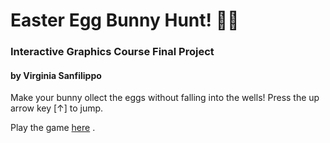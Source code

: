 # **Easter Egg Bunny Hunt!** :rabbit::rabbit2:
### Interactive Graphics Course Final Project 
#### by Virginia Sanfilippo

Make your bunny ollect the eggs without falling into the wells!
Press the up arrow key [↑] to jump.

Play the game [here](https://sapienzainteractivegraphicscourse.github.io/final-project-vs/) .
